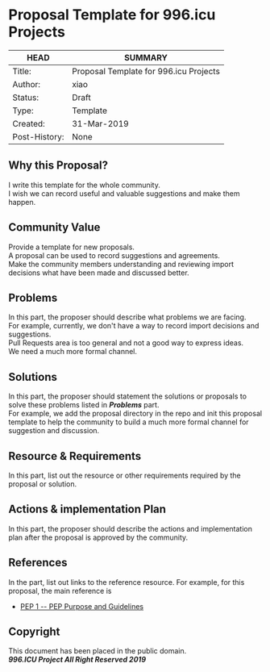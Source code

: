 # Proposal Template for 996.icu Projects

HEAD | SUMMARY
-----|--------
Title:| Proposal Template for 996.icu Projects
Author:| xiao
Status:| Draft
Type:| Template
Created:| 31-Mar-2019
Post-History:| None

## Why this Proposal?

I write this template for the whole community. <br/>
I wish we can record useful and valuable suggestions and make them happen.

## Community Value

Provide a template for new proposals. <br/>
A proposal can be used to record suggestions and agreements. <br/>
Make the community members understanding and reviewing import decisions what have been made and discussed better.

## Problems

In this part, the proposer should describe what problems we are facing. <br/>
For example, currently, we don't have a way to record import decisions and suggestions. <br/>
Pull Requests area is too general and not a good way to express ideas. <br/>
We need a much more formal channel.

## Solutions

In this part, the proposer should statement the solutions or proposals to solve these problems listed in ***Problems*** part. <br/>
For example, we add the proposal directory in the repo and init this proposal template to help the community to build a much more formal channel for suggestion and discussion.

## Resource & Requirements

In this part, list out the resource or other requirements required by the proposal or solution.

## Actions & implementation Plan

In this part, the proposer should describe the actions and implementation plan after the proposal is approved by the community.

## References

In the part, list out links to the reference resource.
For example, for this proposal, the main reference is <br/>
- [PEP 1 -- PEP Purpose and Guidelines](https://www.python.org/dev/peps/pep-0001/)

## Copyright

This document has been placed in the public domain. <br/>
***996.ICU Project All Right Reserved 2019***
